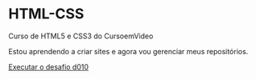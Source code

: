 # HTML-CSS
Curso de HTML5 e CSS3 do CursoemVideo

Estou aprendendo a criar sites e agora vou gerenciar meus repositórios.

<a href="https://kowalski-90.github.io/HTML-CSS/ex015/index.html">Executar o desafio d010</a>
